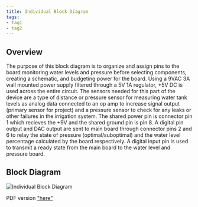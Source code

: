 ```yaml
---
title: Individual Block Diagram
tags:
- tag1
- tag2
---
```


## Overview
The purpose of this block diagram is to organize and assign pins to the board monitoring water levels and pressure before selecting components, creating a schematic, and budgeting power for the board. Using a 9VAC 3A wall mounted power supply filtered through a 5V 1A regulator, +5V DC is used across the entire circuit. The sensors needed for this part of the device are a type of distance or pressure sensor for measuring water tank levels as analog data connected to an op amp to increase signal output (primary sensor for project) and a pressure sensor to check for any leaks or other failures in the irrigation system. The shared power pin is connector pin 1 which recieves the +9V and the shared ground pin is pin 8. A digital pin output and DAC output are sent to main board through connector pins 2 and 6 to relay the state of pressure (optimal/suboptimal) and the water level percentage calculated by the board respectively. A digital input pin is used to transmit a ready state from the main board to the water level and pressure board.

## Block Diagram 

![Individual Block Diagram ](https://github.com/user-attachments/assets/7a224cd9-658e-4628-a21a-ff4fa8739e9c)


PDF version ["here"](https://github.com/user-attachments/files/23144874/EGR304_individualblockdiagram.pdf)
